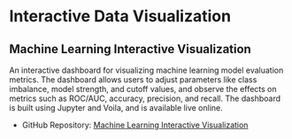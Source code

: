 # Interactive Data Visualization

## Machine Learning Interactive Visualization

An interactive dashboard for visualizing machine learning model evaluation metrics. The dashboard allows users to adjust parameters like class imbalance, model strength, and cutoff values, and observe the effects on metrics such as ROC/AUC, accuracy, precision, and recall. The dashboard is built using Jupyter and Voila, and is available live online.

- GitHub Repository: [Machine Learning Interactive Visualization](https://github.com/dhaitz/machine-learning-interactive-visualization)
